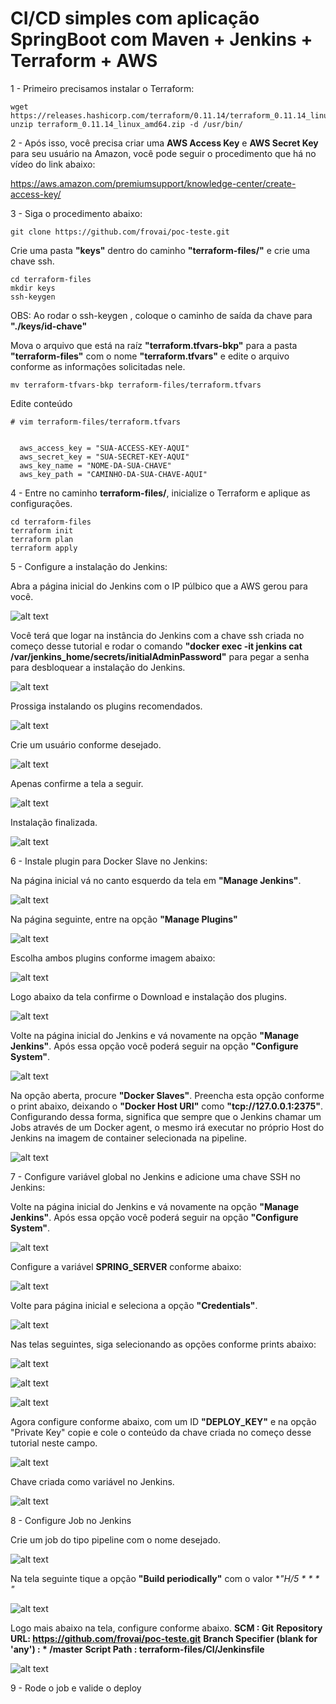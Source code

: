 # CI/CD simples com aplicação SpringBoot com Maven + Jenkins + Terraform + AWS
1 - Primeiro precisamos instalar o Terraform:

```
wget https://releases.hashicorp.com/terraform/0.11.14/terraform_0.11.14_linux_amd64.zip
unzip terraform_0.11.14_linux_amd64.zip -d /usr/bin/
```
2 - Após isso, você precisa criar uma **AWS Access Key** e **AWS Secret Key** para seu usuário na Amazon, você pode seguir o procedimento que há no vídeo do link abaixo:

https://aws.amazon.com/premiumsupport/knowledge-center/create-access-key/

3 - Siga o procedimento abaixo:

```
git clone https://github.com/frovai/poc-teste.git
```
Crie uma pasta **"keys"** dentro do caminho **"terraform-files/"** e crie uma chave ssh.

```
cd terraform-files
mkdir keys
ssh-keygen
```
OBS: Ao rodar o ssh-keygen , coloque o caminho de saída da chave para **"./keys/id-chave"**

Mova o arquivo que está na raíz **"terraform.tfvars-bkp"** para a pasta **"terraform-files"** com o nome **"terraform.tfvars"** e edite o arquivo conforme as informações solicitadas nele.
```
mv terraform-tfvars-bkp terraform-files/terraform.tfvars
```
Edite conteúdo
```
# vim terraform-files/terraform.tfvars


  aws_access_key = "SUA-ACCESS-KEY-AQUI"
  aws_secret_key = "SUA-SECRET-KEY-AQUI"
  aws_key_name = "NOME-DA-SUA-CHAVE"
  aws_key_path = "CAMINHO-DA-SUA-CHAVE-AQUI"
```

4 - Entre no caminho **terraform-files/**, inicialize o Terraform e aplique as configurações.

```
cd terraform-files
terraform init
terraform plan
terraform apply
```

5 - Configure a instalação do Jenkins:

Abra a página inicial do Jenkins com o IP púlbico que a AWS gerou para você.

![alt text](https://github.com/frovai/poc-teste/blob/develop/images/Unlock-Jenkins.png)

Você terá que logar na instância do Jenkins com a chave ssh criada no começo desse tutorial e rodar o comando **"docker exec -it jenkins cat /var/jenkins_home/secrets/initialAdminPassword"** para pegar a senha para desbloquear a instalação do Jenkins.

![alt text](https://github.com/frovai/poc-teste/blob/develop/images/InitialAdminPassword-Jenkins.png)

Prossiga instalando os plugins recomendados.

![alt text](https://github.com/frovai/poc-teste/blob/develop/images/Install-suggested-plugins.png)

Crie um usuário conforme desejado.

![alt text](https://github.com/frovai/poc-teste/blob/develop/images/Create-First-Admin-User.png)

Apenas confirme a tela a seguir.

![alt text](https://github.com/frovai/poc-teste/blob/develop/images/Instance-Configuration.png)

Instalação finalizada.

![alt text](https://github.com/frovai/poc-teste/blob/develop/images/Instalado-OK.png)

6 - Instale plugin para Docker Slave no Jenkins:

Na página inicial vá no canto esquerdo da tela em **"Manage Jenkins"**.

![alt text](https://github.com/frovai/poc-teste/blob/develop/images/manage-jenkins.png)

Na página seguinte, entre na opção **"Manage Plugins"**

![alt text](https://github.com/frovai/poc-teste/blob/develop/images/manage-plugins.png)

Escolha ambos plugins conforme imagem abaixo:

![alt text](https://github.com/frovai/poc-teste/blob/develop/images/plugins-docker.png)

Logo abaixo da tela confirme o Download e instalação dos plugins.

![alt text](https://github.com/frovai/poc-teste/blob/develop/images/Download-install-plugins.png)

Volte na página inicial do Jenkins e vá novamente na opção **"Manage Jenkins"**. Após essa opção você poderá seguir na opção **"Configure System"**.

![alt text](https://github.com/frovai/poc-teste/blob/develop/images/Configure-System.png)

Na opção aberta, procure **"Docker Slaves"**. Preencha esta opção conforme o print abaixo, deixando o **"Docker Host URI"** como **"tcp://127.0.0.1:2375"**. Configurando dessa forma, significa que sempre que o Jenkins chamar um Jobs através de um Docker agent, o mesmo irá executar no próprio Host do Jenkins na imagem de container selecionada na pipeline.

![alt text](https://github.com/frovai/poc-teste/blob/develop/images/Docker-slave-configura.png)


7 - Configure variável global no Jenkins e adicione uma chave SSH no Jenkins:

Volte na página inicial do Jenkins e vá novamente na opção **"Manage Jenkins"**. Após essa opção você poderá seguir na opção **"Configure System"**.

![alt text](https://github.com/frovai/poc-teste/blob/develop/images/Configure-System.png)

Configure a variável **SPRING_SERVER** conforme abaixo:

![alt text](https://github.com/frovai/poc-teste/blob/develop/images/Global-Spring-Server.png)

Volte para página inicial e seleciona a opção **"Credentials"**.

![alt text](https://github.com/frovai/poc-teste/blob/develop/images/Credentials.png)

Nas telas seguintes, siga selecionando as opções conforme prints abaixo:

![alt text](https://github.com/frovai/poc-teste/blob/develop/images/Credentials-Jenkins.png)

![alt text](https://github.com/frovai/poc-teste/blob/develop/images/Credentials-System-Globalcredentials.png)

![alt text](https://github.com/frovai/poc-teste/blob/develop/images/Jenkins%3ECredentials%3ESystem%3EGlobalCredentials%3EAddCredentials.png)

Agora configure conforme abaixo, com um ID **"DEPLOY_KEY"** e na opção "Private Key" copie e cole o conteúdo da chave criada no começo desse tutorial neste campo.

![alt text](https://github.com/frovai/poc-teste/blob/develop/images/SSH-PrivateKey%3EDeploy-key.png)

Chave criada como variável no Jenkins.

![alt text](https://github.com/frovai/poc-teste/blob/develop/images/Chave-SSH-criada-Jenkins.png)

8 - Configure Job no Jenkins

Crie um job do tipo pipeline com o nome desejado.

![alt text](https://github.com/frovai/poc-teste/blob/develop/images/Create-Pipeline.png)

Na tela seguinte tique a opção **"Build periodically"** com o valor **"H/5 * * * *"**

![alt text](https://github.com/frovai/poc-teste/blob/develop/images/Build-Triggers-5em5min.png)

Logo mais abaixo na tela, configure conforme abaixo.
**SCM : Git**
**Repository URL: https://github.com/frovai/poc-teste.git**
**Branch Specifier (blank for 'any') : * /master**
**Script Path : terraform-files/CI/Jenkinsfile**

![alt text](https://github.com/frovai/poc-teste/blob/develop/images/Pipeline-pipeline-scm.png)

9 - Rode o job e valide o deploy

